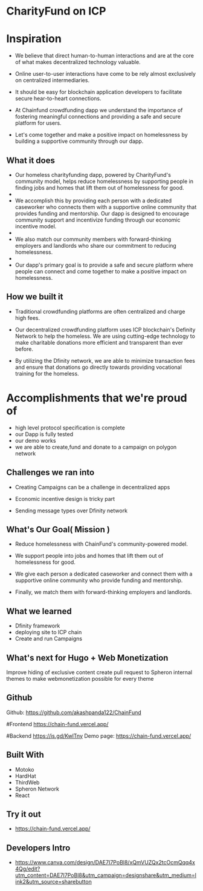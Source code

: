 # CharityFund on ICP

# Inspiration
- We believe that direct human-to-human interactions and are at the core of what makes decentralized technology valuable.

- Online user-to-user interactions have come to be rely almost exclusively on centralized intermediaries.

- It should be easy for blockchain application developers to facilitate secure hear-to-heart connections.

- At Chainfund crowdfunding dapp we understand the importance of fostering meaningful connections and providing a safe and secure platform for users.

- Let's come together and make a positive impact on homelessness by building a supportive community through our dapp.

## What it does
- Our homeless charityfunding dapp, powered by CharityFund's community model, helps reduce homelessness by supporting people in finding jobs and homes that lift them out of homelessness for good.
- 
- We accomplish this by providing each person with a dedicated caseworker who connects them with a supportive online community that provides funding and mentorship. Our dapp is designed to encourage community support and incentivize funding through our economic incentive model.
- 
- We also match our community members with forward-thinking employers and landlords who share our commitment to reducing homelessness. 
- 
- Our dapp's primary goal is to provide a safe and secure platform where people can connect and come together to make a positive impact on homelessness.



## How we built it
- Traditional crowdfunding platforms are often centralized and charge high fees.

- Our decentralized crowdfunding platform uses ICP blockchain's Definity Network to help the homeless. We are using cutting-edge technology to make charitable donations more efficient and transparent than ever before.

- By utilizing the Dfinity network, we are able to minimize transaction fees and ensure that donations go directly towards providing vocational training for the homeless.

# Accomplishments that we're proud of
- high level protocol specification is complete
- our Dapp is fully tested 
- our demo works
- we are able to create,fund and donate to a campaign on polygon network
 

## Challenges we ran into
- Creating Campaigns can be a challenge in decentralized apps

- Economic incentive design is tricky part 

- Sending  message types over Dfinity network

## What's Our Goal( Mission )
- Reduce homelessness with ChainFund's community-powered model.

- We support people into jobs and homes that lift them out of homelessness for good. 

- We give each person a dedicated caseworker and connect them with a supportive online community who provide funding and mentorship. 

- Finally, we match them with forward-thinking employers and landlords.


## What we learned
- Dfinity framework
- deploying site to ICP chain
- Create and run Campaigns

## What's next for Hugo + Web Monetization
Improve hiding of exclusive content
create pull request to Spheron internal themes to make webmonetization possible for every theme

## Github
Github: https://github.com/akashpanda122/ChainFund

#Frontend
https://chain-fund.vercel.app/

#Backend
https://is.gd/KwlTny
Demo page: https://chain-fund.vercel.app/

## Built With
- Motoko
- HardHat
- ThirdWeb
- Spheron Network 
- React


## Try it out
- https://chain-fund.vercel.app/
## Developers Intro
- https://www.canva.com/design/DAE7I7PoBl8/xQmVUZQx2tcOcmQqq4x4Qg/edit?utm_content=DAE7I7PoBl8&utm_campaign=designshare&utm_medium=link2&utm_source=sharebutton